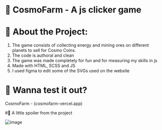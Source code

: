 #
# 🔨 CosmoFarm - A js clicker game
# 📌 About the Project:
1. The game consists of collecting energy and mining ores on different planets to sell for Cosmo Coins.
2. The code is authoral and clean
3. The game was made completely for fun and for measuring my skills in js 
4. Made with HTML, SCSS and JS
5. I used figma to edit some of the SVGs used on the website 

# 📑 Wanna test it out?

CosmoFarm - (cosmofarm-vercel.app)

#👀 A little spoiler from the project

![image](https://github.com/ySunsh/CosmoFarm-JSgame/assets/124489579/923ff0d7-304e-40fa-8f15-5f6557695e85)

